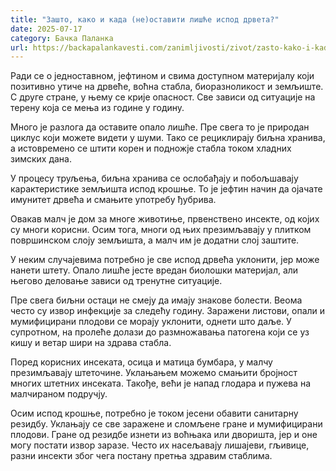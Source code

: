 ```yaml
---
title: "Зашто, како и када (не)оставити лишће испод дрвета?"
date: 2025-07-17
category: Бачка Паланка
url: https://backapalankavesti.com/zanimljivosti/zivot/zasto-kako-i-kada-neostaviti-lisce-ispod-drveta/
---
```


Ради се о једноставном, јефтином и свима доступном материјалу који позитивно утиче на дрвеће, воћна стабла, биоразноликост и земљиште. С друге стране, у њему се крије опасност. Све зависи од ситуације на терену која се мења из године у годину.

Много је разлога да оставите опало лишће. Пре свега то је природан циклус који можете видети у шуми. Тако се рециклирају биљна хранива, а истовремено се штити корен и подножје стабла током хладних зимских дана.

У процесу труљења, биљна хранива се ослобађају и побољшавају карактеристике земљишта испод крошње. То је јефтин начин да ојачате имунитет дрвећа и смањите употребу ђубрива.

Овакав малч је дом за многе животиње, првенствено инсекте, од којих су многи корисни. Осим тога, многи од њих презимљавају у плитком површинском слоју земљишта, а малч им је додатни слој заштите.

У неким случајевима потребно је све испод дрвећа уклонити, јер може нанети штету. Опало лишће јесте вредан биолошки материјал, али његово деловање зависи од тренутне ситуације.

Пре свега биљни остаци не смеју да имају знакове болести. Веома често су извор инфекције за следећу годину. Заражени листови, опали и мумифицирани плодови се морају уклонити, однети што даље. У супротном, на пролеће долази до размножавања патогена који се уз кишу и ветар шири на здрава стабла.

Поред корисних инсеката, осица и матица бумбара, у малчу презимљавају штеточине. Уклањањем можемо смањити бројност многих штетних инсеката. Такође, већи је напад глодара и пужева на малчираном подручју.

Осим испод крошње, потребно је током јесени обавити санитарну резидбу. Уклањају се све заражене и сломљене гране и мумифицирани плодови. Гране од резидбе изнети из воћњака или дворишта, јер и оне могу постати извор заразе. Често их насељавају лишајеви, гљивице, разни инсекти због чега постану претња здравим стаблима.
